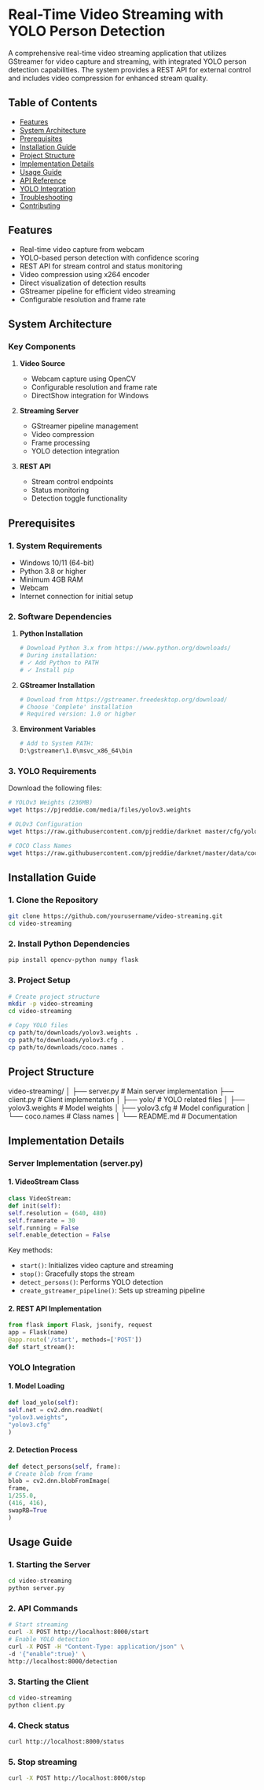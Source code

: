 # Real-Time Video Streaming with YOLO Person Detection

A comprehensive real-time video streaming application that utilizes GStreamer for video capture and streaming, with integrated YOLO person detection capabilities. The system provides a REST API for external control and includes video compression for enhanced stream quality.

## Table of Contents
- [Features](#features)
- [System Architecture](#system-architecture)
- [Prerequisites](#prerequisites)
- [Installation Guide](#installation-guide)
- [Project Structure](#project-structure)
- [Implementation Details](#implementation-details)
- [Usage Guide](#usage-guide)
- [API Reference](#api-reference)
- [YOLO Integration](#yolo-integration)
- [Troubleshooting](#troubleshooting)
- [Contributing](#contributing)

## Features
- Real-time video capture from webcam
- YOLO-based person detection with confidence scoring
- REST API for stream control and status monitoring
- Video compression using x264 encoder
- Direct visualization of detection results
- GStreamer pipeline for efficient video streaming
- Configurable resolution and frame rate

## System Architecture

### Key Components
1. **Video Source**
   - Webcam capture using OpenCV
   - Configurable resolution and frame rate
   - DirectShow integration for Windows

2. **Streaming Server**
   - GStreamer pipeline management
   - Video compression
   - Frame processing
   - YOLO detection integration

3. **REST API**
   - Stream control endpoints
   - Status monitoring
   - Detection toggle functionality

## Prerequisites

### 1. System Requirements
- Windows 10/11 (64-bit)
- Python 3.8 or higher
- Minimum 4GB RAM
- Webcam
- Internet connection for initial setup

### 2. Software Dependencies
1. **Python Installation**
   ```bash
   # Download Python 3.x from https://www.python.org/downloads/
   # During installation:
   # ✓ Add Python to PATH
   # ✓ Install pip
   ```

2. **GStreamer Installation**
   ```bash
   # Download from https://gstreamer.freedesktop.org/download/
   # Choose 'Complete' installation
   # Required version: 1.0 or higher
   ```

3. **Environment Variables**
   ```bash
   # Add to System PATH:
   D:\gstreamer\1.0\msvc_x86_64\bin
   ```

### 3. YOLO Requirements
Download the following files:

```bash
# YOLOv3 Weights (236MB)
wget https://pjreddie.com/media/files/yolov3.weights

# OLOv3 Configuration
wget https://raw.githubusercontent.com/pjreddie/darknet master/cfg/yolov3.cfg

# COCO Class Names
wget https://raw.githubusercontent.com/pjreddie/darknet/master/data/coco.names
```

## Installation Guide

### 1. Clone the Repository

```bash
git clone https://github.com/yourusername/video-streaming.git
cd video-streaming
```

### 2. Install Python Dependencies

```bash
pip install opencv-python numpy flask
```

### 3. Project Setup

```bash
# Create project structure
mkdir -p video-streaming
cd video-streaming

# Copy YOLO files
cp path/to/downloads/yolov3.weights .
cp path/to/downloads/yolov3.cfg .
cp path/to/downloads/coco.names .
```

## Project Structure
video-streaming/
│
├── server.py # Main server implementation
├── client.py # Client implementation
│
├── yolo/ # YOLO related files
│ ├── yolov3.weights # Model weights
│ ├── yolov3.cfg # Model configuration
│ └── coco.names # Class names
│
└── README.md # Documentation


## Implementation Details

### Server Implementation (server.py)

#### 1. VideoStream Class

```python
class VideoStream:
def init(self):
self.resolution = (640, 480)
self.framerate = 30
self.running = False
self.enable_detection = False
```

Key methods:
- `start()`: Initializes video capture and streaming
- `stop()`: Gracefully stops the stream
- `detect_persons()`: Performs YOLO detection
- `create_gstreamer_pipeline()`: Sets up streaming pipeline

#### 2. REST API Implementation

```python
from flask import Flask, jsonify, request
app = Flask(name)
@app.route('/start', methods=['POST'])
def start_stream():
```

### YOLO Integration

#### 1. Model Loading

```python
def load_yolo(self):
self.net = cv2.dnn.readNet(
"yolov3.weights",
"yolov3.cfg"
)
```

#### 2. Detection Process

```python
def detect_persons(self, frame):
# Create blob from frame
blob = cv2.dnn.blobFromImage(
frame,
1/255.0,
(416, 416),
swapRB=True
)
```

## Usage Guide

### 1. Starting the Server

```bash
cd video-streaming
python server.py
```

### 2. API Commands

```bash
# Start streaming
curl -X POST http://localhost:8000/start
# Enable YOLO detection
curl -X POST -H "Content-Type: application/json" \
-d '{"enable":true}' \
http://localhost:8000/detection
```

### 3. Starting the Client

```bash
cd video-streaming
python client.py
```

### 4. Check status

```bash
curl http://localhost:8000/status
```

### 5. Stop streaming

```bash
curl -X POST http://localhost:8000/stop
```